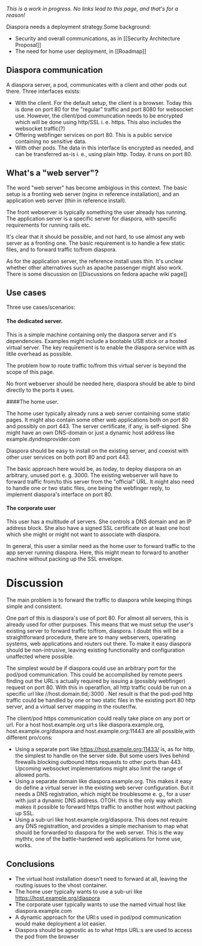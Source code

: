*This is a work in progress. No links lead to this page, and that's for a reason!*

Diaspora needs a deployment strategy.Some background:

- Security and overall communications, as in  [[Security Architecture Proposal]]
- The need for home user deployment, in [[Roadmap]]

## Diaspora communication

A diaspora server, a pod, communicates with a client and  other pods out there. Three interfaces exists:

- With the client. For the default setup, the client is a browser. Today this is done on port 80 for the
"regular" traffic and port 8080 for websocket use. However, the client/pod communcation needs to be
encrypted which will be  done using http/SSL i. e. https. This also includes the websocket traffic(?)
- Offering webfinger services on port 80. This is a public service containing no sensitive data.
- With other pods. The data in this interface lis encrypted as needed, and can be transferred as-is i. e.,
using plain http. Today. it runs  on port 80.

## What's a "web server"?

The word "web server" has become ambigious   in this context. The basic setup is a fronting web server 
(nginx in reference installation), and an application web server (thin in reference install).

The front  webserver is typically something the user already has running. The application server is a 
specific server for diaspora, with specific requirements for running rails etc.

It's clear that it should be possible, and not hard, to use almost any web server as a fronting one. The basic
requirement is to handle a few static files, and to forward traffic to/from diaspora.

As for the application server, the reference install uses thin. It's unclear whether other alternatives such as
apache passenger might also work. There is some discussion on [[Discussions on fedora apache wiki page]]

## Use cases

Three use cases/scenarios:

#### The dedicated server.

This is a simple machine containing only the diaspora server and it's dependencies. Examples might include a 
bootable USB stick or a hosted virtual server. The key requirement is to enable the diaspora service with as
litlle overhead as possible.

The problem how to route traffic to/from this virtual server is beyond the scope of this page. 

No front webserver should be needed here, diaspora should be able to bind directly to the ports it uses.

####The home user.

The home user typically already runs a web server containing some static pages.  It might also contain some other 
web applications both on port 80 and possibly on port 443. The server certificate, if any, is self-signed.
She might have an own DNS-domain or just a dynamic host address like example.dyndnsprovider.com

Diaspora should be easy to install on the existing  server, and coexist with other user services on both port 80 and port 443.

The basic approach here would be, as today, to deploy diaspora on an arbitrary, unused port e. g. 3000. The existing webserver
will have to forward traffic from/to this server from the "official" URL. It might also need to  handle one or two static files, one being the
webfinger reply,  to implement diaspora's interface on port 80.

#### The corporate user

This user has a multitude of servers. She controls a DNS domain and an IP address block.  She also  have a signed SSL certificate on 
at least one host which she might or might not want to associate with diaspora. 

In general,  this user  a similar need as the home user  to forward traffic to the app server running diaspora. Here, this might mean 
to forward to another machine without packing up the SSL envelope.

# Discussion

The main problem is to forward the traffic to diaspora while keeping things simple and consistent.

One part of this is diaspora's use of port 80. For almost all servers, this is already used for other purposes. This means that we
must setup the user's existing server to forward traffic to/from, diaspora. I doubt this will be a straightforward procedure, there are
to many webservers, operating systems, web applications and routers out there. To make it easy diaspora should
be non-intrusive, leaving existing functionality and configuration unaffected where possible.

The simplest would be if diaspora could use an arbitrary port for the pod/pod communication. This could be accomplished by remote
peers finding out the URL:s actually required by issuing a (possibly webfinger) request on port 80. With this in operatfion, all http
traffic could be run on a specific url like //host.domain.tld;:3000 .  Net result is that the pod-pod  http traffic could be handled by one or
two static files in the existing port 80 http server, and a virtual server mapping in the router/fw. 

The client/pod https communication could really take place on any port or url. For a host  host.example.org url:s like diaspora.example.org,
host.example.org/diaspora and host.example.org:11443 are all possible,with different pro/cons:

- Using a separate port like https://host.example.org:11433/ is, as for http, the simplest to handle on the server side. But some users lives behind firewalls blocking outbound https requests to other ports than 443. Upcoming websocket implementations might also limit the range of allowed ports.
- Using a separate domain like diaspora.example.org. This makes it easy do define a virtual server in the existing web server configuration. But
it needs a DNS registration, which might be troublesome e. g., for a user with just a dynamic DNS address. OTOH. this is the only way which makes
it possible to forward https traffic to another host without packing up SSL.
- Using a sub-uri like host.example.org/diaspora. This does not require any DNS registrattion, and provides a simple mechanism to
map what should be forwarded to diaspora for the web server. This is the way mythtv, one of the battle-hardened web applications for home use, works.

## Conclusions

- The virtual host installation doesn't need to forward at all, leaving the routing issues to the vhost  container.
- The home user typically wants to use a sub-uri like https://host.example.org/diaspora
- The corporate user typically wants to use the named virtual host like diaspora.example.com
- A dynamic approach for the URI:s used in pod/pod communication would make deployment a lot easier.
- Diaspora should be agnostic as to what https URL:s are used to access the pod from the browser
